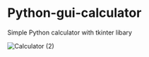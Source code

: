 # Python-gui-calculator
Simple Python calculator with tkinter libary

![Calculator (2)](https://user-images.githubusercontent.com/54413533/63547123-228abe00-c534-11e9-828a-c13927a05c40.jpg)
